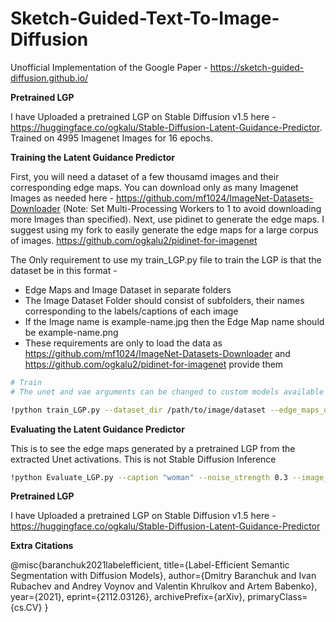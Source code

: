 # Sketch-Guided-Text-To-Image-Diffusion
Unofficial Implementation of the Google Paper - https://sketch-guided-diffusion.github.io/

**Pretrained LGP**

I have Uploaded a pretrained LGP on Stable Diffusion v1.5 here - https://huggingface.co/ogkalu/Stable-Diffusion-Latent-Guidance-Predictor. Trained on 4995 Imagenet Images for 16 epochs.

**Training the Latent Guidance Predictor**

First, you will need a dataset of a few thousamd images and their corresponding edge maps. You can download only as many Imagenet Images as needed here - https://github.com/mf1024/ImageNet-Datasets-Downloader (Note: Set Multi-Processing Workers to 1 to avoid downloading more Images than specified). Next, use pidinet to generate the edge maps. I suggest using my fork to easily generate the edge maps for a large corpus of images. https://github.com/ogkalu2/pidinet-for-imagenet

The Only requirement to use my train_LGP.py file to train the LGP is that the dataset be in this format -
- Edge Maps and Image Dataset in separate folders
- The Image Dataset Folder should consist of subfolders, their names corresponding to the labels/captions of each image
- If the Image name is example-name.jpg then the Edge Map name should be example-name.png
- These requirements are only to load the data as https://github.com/mf1024/ImageNet-Datasets-Downloader and https://github.com/ogkalu2/pidinet-for-imagenet provide them

```bash
# Train
# The unet and vae arguments can be changed to custom models available on hugging face or locally with the diffusers files in the appropriate subfolders. It is however uneccesary to re-train the LGP for most custom models.

!python train_LGP.py --dataset_dir /path/to/image/dataset --edge_maps_dir /path/to/edge_map/dataset --batch_size 15 --LGP_path /path/to/save/trained/LGP --epochs 16 --lr 0.0001 --device cuda --vae runwayml/stable-diffusion-v1-5 --unet runwayml/stable-diffusion-v1-5
```

**Evaluating the Latent Guidance Predictor**

This is to see the edge maps generated by a pretrained LGP from the extracted Unet activations. This is not Stable Diffusion Inference

```bash
!python Evaluate_LGP.py --caption "woman" --noise_strength 0.3 --image_path /path/to/image/or/sketch/ --LGP_path /path/to/pretrained/LGP --vae runwayml/stable-diffusion-v1-5 --unet runwayml/stable-diffusion-v1-5 --device cuda
```

**Pretrained LGP**

I have Uploaded a pretrained LGP on Stable Diffusion v1.5 here - https://huggingface.co/ogkalu/Stable-Diffusion-Latent-Guidance-Predictor

**Extra Citations**

@misc{baranchuk2021labelefficient,
      title={Label-Efficient Semantic Segmentation with Diffusion Models}, 
      author={Dmitry Baranchuk and Ivan Rubachev and Andrey Voynov and Valentin Khrulkov and Artem Babenko},
      year={2021},
      eprint={2112.03126},
      archivePrefix={arXiv},
      primaryClass={cs.CV}
}

